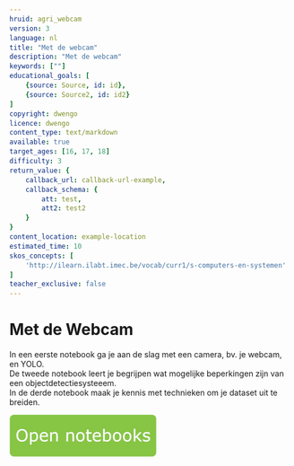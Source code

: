 ```yaml
---
hruid: agri_webcam
version: 3
language: nl
title: "Met de webcam"
description: "Met de webcam"
keywords: [""]
educational_goals: [
    {source: Source, id: id}, 
    {source: Source2, id: id2}
]
copyright: dwengo
licence: dwengo
content_type: text/markdown
available: true
target_ages: [16, 17, 18]
difficulty: 3
return_value: {
    callback_url: callback-url-example,
    callback_schema: {
        att: test,
        att2: test2
    }
}
content_location: example-location
estimated_time: 10
skos_concepts: [
    'http://ilearn.ilabt.imec.be/vocab/curr1/s-computers-en-systemen'
]
teacher_exclusive: false
---
```


# Met de Webcam
In een eerste notebook ga je aan de slag met een camera, bv. je webcam, en YOLO.<br>
De tweede notebook leert je begrijpen wat mogelijke beperkingen zijn van een objectdetectiesysteeem. <br>
In de derde notebook maak je kennis met technieken om je dataset uit te breiden. 


[![](embed/Knop.png "Knop")](https://kiks.ilabt.imec.be/jupyterhub/?id=4020 "Webcam")
